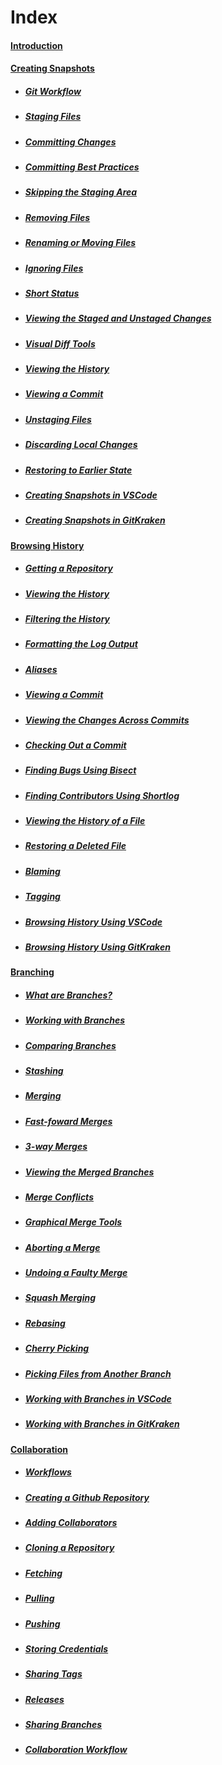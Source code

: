 # Index

#### [Introduction](MarkdownFiles/Introduction.md)

#### [Creating Snapshots](MarkdownFiles/CreatingSnapshots/Creating%20Snapshots.md)
- ##### [Git Workflow](MarkdownFiles/CreatingSnapshots/Git%20Workflow.md)
- ##### [Staging Files](MarkdownFiles/CreatingSnapshots/Staging%20Files.md)
- ##### [Committing Changes](MarkdownFiles/CreatingSnapshots/Committing%20Changes.md)
- ##### [Committing Best Practices](MarkdownFiles/CreatingSnapshots/Committing%20Best%20Practices.md)
- ##### [Skipping the Staging Area](MarkdownFiles/CreatingSnapshots/Skipping%20the%20Staging%20Area.md)
- ##### [Removing Files](MarkdownFiles/CreatingSnapshots/Removing%20Files.md)
- ##### [Renaming or Moving Files](MarkdownFiles/CreatingSnapshots/Renaming%20Or%20Moving%20Files.md)
- ##### [Ignoring Files](MarkdownFiles/CreatingSnapshots/Ignoring%20Files.md)
- ##### [Short Status](MarkdownFiles/CreatingSnapshots/Short%20Status)
- ##### [Viewing the Staged and Unstaged Changes](MarkdownFiles/CreatingSnapshots/Viewing%the%20Staged%20and%20Unstaged%20Changes.md)
- ##### [Visual Diff Tools](MarkdownFiles/CreatingSnapshots/Visual%20Diff%20Tools.md)
- ##### [Viewing the History](MarkdownFiles/CreatingSnapshots/Viewing%20the%20History.md)
- ##### [Viewing a Commit](MarkdownFiles/CreatingSnapshots/Viewing%20a%20Commit.md)
- ##### [Unstaging Files](MarkdownFiles/CreatingSnapshots/Unstaging%20Files.md)
- ##### [Discarding Local Changes](MarkdownFiles/CreatingSnapshots/Discarding%20Local%20Changes.md)
- ##### [Restoring to Earlier State](MarkdownFiles/CreatingSnapshots/Restoring%20to%20Earlier%20State.md)
- ##### [Creating Snapshots in VSCode](MarkdownFiles/CreatingSnapshots/Creating%20Snapshots%20in%20VSCode.md)
- ##### [Creating Snapshots in GitKraken](MarkdownFiles/CreatingSnapshots/Creating%20Snapshots%20in%20GitKraken.md)

#### [Browsing History](MarkdownFiles/BrowsingHistory/Introduction.md)
- ##### [Getting a Repository](MarkdownFiles/BrowsingHistory/Getting%20Repository.md)
- ##### [Viewing the History](MarkdownFiles/BrowsingHistory/ViewingHistory.md)
- ##### [Filtering the History](MarkdownFiles/BrowsingHistory/FilteringHistory.md)
- ##### [Formatting the Log Output](MarkdownFiles/BrowsingHistory/FormattingOutput.md)
- ##### [Aliases](MarkdownFiles/BrowsingHistory/Aliases.md)
- ##### [Viewing a Commit](MarkdownFiles/BrowsingHistory/ViewingCommit.md)
- ##### [Viewing the Changes Across Commits](MarkdownFiles/BrowsingHistory/ViewingAcrossCommits.md)
- ##### [Checking Out a Commit](MarkdownFiles/BrowsingHistory/CheckingoutCommit.md)
- ##### [Finding Bugs Using Bisect](MarkdownFiles/BrowsingHistory/FindingBugs.md)
- ##### [Finding Contributors Using Shortlog](MarkdownFiles/BrowsingHistory/FindingContributors.md)
- ##### [Viewing the History of a File](MarkdownFiles/BrowsingHistory/ViewFileHistory.md)
- ##### [Restoring a Deleted File](MarkdownFiles/BrowsingHistory/RestoreDeletedFile.md)
- ##### [Blaming](MarkdownFiles/BrowsingHistory/Blaming.md)
- ##### [Tagging](MarkdownFiles/BrowsingHistory/Tagging.md)
- ##### [Browsing History Using VSCode](MarkdownFiles/BrowsingHistory/HistoryVSCode.md)
- ##### [Browsing History Using GitKraken](MarkdownFiles/BrowsingHistory/HistoryGitKraken.md)

#### [Branching](MarkdownFiles/Branching/Introduction.md)
- ##### [What are Branches?](MarkdownFiles/Branching/Branches.md)
- ##### [Working with Branches](MarkdownFiles/Branching/WorkingBranches.md)
- ##### [Comparing Branches](MarkdownFiles/Branching/ComparingBranches.md)
- ##### [Stashing](MarkdownFiles/Branching/Stashing.md)
- ##### [Merging](MarkdownFiles/Branching/Merging.md)
- ##### [Fast-foward Merges](MarkdownFiles/Branching/FastForward.md)
- ##### [3-way Merges](MarkdownFiles/Branching/ThreeWayMerges.md)
- ##### [Viewing the Merged Branches](MarkdownFiles/Branching/ViewMergedBranches.md)
- ##### [Merge Conflicts](MarkdownFiles/Branching/MergeConflicts.md)
- ##### [Graphical Merge Tools](MarkdownFiles/Branching/VisualTools.md)
- ##### [Aborting a Merge](MarkdownFiles/Branching/AbortMerge.md)
- ##### [Undoing a Faulty Merge](MarkdownFiles/Branching/FaultyMerge.md)
- ##### [Squash Merging](MarkdownFiles/Branching/SquashMerge.md)
- ##### [Rebasing](MarkdownFiles/Branching/Rebasing.md)
- ##### [Cherry Picking](MarkdownFiles/Branching/CherryPicking.md)
- ##### [Picking Files from Another Branch](MarkdownFiles/Branching/FilesOtherBranch.md)
- ##### [Working with Branches in VSCode](MarkdownFiles/Branching/BranchesVSCode.md)
- ##### [Working with Branches in GitKraken](MarkdownFiles/Branching/BranchesGitKraken.md)

#### [Collaboration](MarkdownFiles/Collaboration/Introduction.md)
- ##### [Workflows](MarkdownFiles/Collaboration/Workflows.md)
- ##### [Creating a Github Repository](MarkdownFiles/Collaboration/GithubRepo.md)
- ##### [Adding Collaborators](MarkdownFiles/Collaboration/AddingCollaborators.md)
- ##### [Cloning a Repository](MarkdownFiles/Collaboration/CloningRepository.md)
- ##### [Fetching](MarkdownFiles/Collaboration/Fetching.md)
- ##### [Pulling](MarkdownFiles/Collaboration/Pulling.md)
- ##### [Pushing](MarkdownFiles/Collaboration/Pushing.md)
- ##### [Storing Credentials](MarkdownFiles/Collaboration/StoringCredentials.md)
- ##### [Sharing Tags](MarkdownFiles/Collaboration/SharingTags.md)
- ##### [Releases](MarkdownFiles/Collaboration/Releases.md)
- ##### [Sharing Branches](MarkdownFiles/Collaboration/SharingBranches.md)
- ##### [Collaboration Workflow](MarkdownFiles/Collaboration/CollabWorkflow.md)